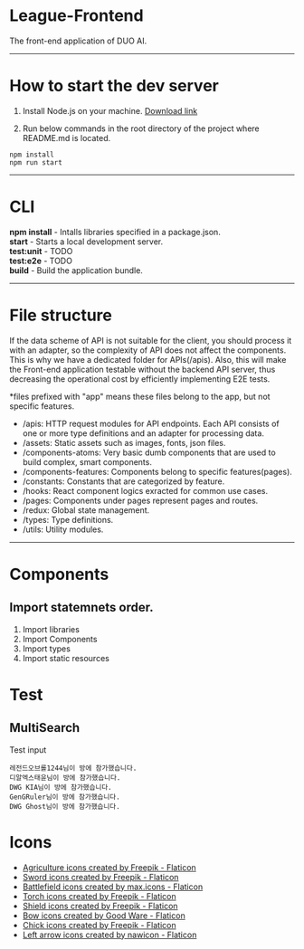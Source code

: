 # League-Frontend

The front-end application of DUO AI.

---

# How to start the dev server

1. Install Node.js on your machine. [Download link](https://nodejs.org/en/)

2. Run below commands in the root directory of the project where README.md is located.

```
npm install
npm run start
```

---

# CLI

**npm install** - Intalls libraries specified in a package.json.
<br>
**start** - Starts a local development server.
<br>
**test:unit** - TODO
<br>
**test:e2e** - TODO
<br>
**build** - Build the application bundle.

---

# File structure

If the data scheme of API is not suitable for the client, you should process it with an adapter, so the complexity of API does not affect the components.
This is why we have a dedicated folder for APIs(/apis). Also, this will make the Front-end application testable without the backend API server, thus decreasing the operational cost by efficiently implementing E2E tests.

\*files prefixed with "app" means these files belong to the app, but not specific features.

- /apis: HTTP request modules for API endpoints.
  Each API consists of one or more type definitions and an adapter for processing data.
- /assets: Static assets such as images, fonts, json files.
- /components-atoms: Very basic dumb components that are used to build complex, smart components.
- /components-features: Components belong to specific features(pages).
- /constants: Constants that are categorized by feature.
- /hooks: React component logics exracted for common use cases.
- /pages: Components under pages represent pages and routes.
- /redux: Global state management.
- /types: Type definitions.
- /utils: Utility modules.

---

# Components

## Import statemnets order.

1. Import libraries
2. Import Components
3. Import types
4. Import static resources

# Test

## MultiSearch

Test input

```
레전드오브롤1244님이 방에 참가했습니다.
디알엑스태윤님이 방에 참가했습니다.
DWG KIA님이 방에 참가했습니다.
GenGRuler님이 방에 참가했습니다.
DWG Ghost님이 방에 참가했습니다.
```

# Icons

- <a href="https://www.flaticon.com/free-icons/agriculture" title="agriculture icons">Agriculture icons created by Freepik - Flaticon</a>
- <a href="https://www.flaticon.com/free-icons/sword" title="sword icons">Sword icons created by Freepik - Flaticon</a>
- <a href="https://www.flaticon.com/free-icons/battlefield" title="battlefield icons">Battlefield icons created by max.icons - Flaticon</a>
- <a href="https://www.flaticon.com/free-icons/torch" title="torch icons">Torch icons created by Freepik - Flaticon</a>
- <a href="https://www.flaticon.com/free-icons/shield" title="shield icons">Shield icons created by Freepik - Flaticon</a>
- <a href="https://www.flaticon.com/free-icons/bow" title="bow icons">Bow icons created by Good Ware - Flaticon</a>
- <a href="https://www.flaticon.com/free-icons/chick" title="chick icons">Chick icons created by Freepik - Flaticon</a>
- <a href="https://www.flaticon.com/free-icons/left-arrow" title="left arrow icons">Left arrow icons created by nawicon - Flaticon</a>
